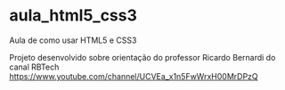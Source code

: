 # aula_html5_css3
Aula de como usar HTML5 e CSS3

Projeto desenvolvido sobre orientação do professor Ricardo Bernardi
 do canal RBTech https://www.youtube.com/channel/UCVEa_x1n5FwWrxH00MrDPzQ

